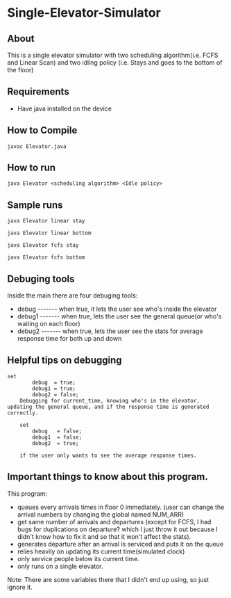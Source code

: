 # Single-Elevator-Simulator

## About
This is a single elevator simulator with two scheduling algorithm(i.e. FCFS and Linear Scan) 
and two idling policy (i.e. Stays and goes to the bottom of the floor)

## Requirements
- Have java installed on the device

## How to Compile
```
javac Elevator.java
```

## How to run
```
java Elevator <scheduling algorithm> <Idle policy>
```

## Sample runs
```
java Elevator linear stay

java Elevator linear bottom

java Elevator fcfs stay

java Elevator fcfs bottom
```

## Debuging tools
Inside the main there are four debuging tools:
-  debug  ------- when true, it lets the user see who's inside the elevator
-  debug1 ------- when true, lets the user see the general queue(or who's waiting on each floor)
-  debug2 ------- when true, lets the user see the stats for average response time for both up and down

## Helpful tips on debugging

```
set
        debug  = true;              
        debug1 = true;
        debug2 = false;
    Debugging for current_time, knowing who's in the elevator, updating the general queue, and if the response time is generated correctly.

    set
        debug   = false;
        debug1  = false;
        debug2  = true;

    if the user only wants to see the average response times.

```

## Important things to know about this program.
This program:
- queues every arrivals times in floor 0 immediately. (user can change the arrival numbers by changing the global named NUM_ARR)
- get same number of arrivals and departures (except for FCFS, I had bugs for duplications on departure? which I just throw it out because I didn't know how to fix it and so that it won't affect the stats).
- generates departure after an arrival is serviced and puts it on the queue
- relies heavily on updating its current time(simulated clock)
- only service people below its current time.
- only runs on a single elevator.

Note: There are some variables there that I didn't end up using, so just ignore it.
